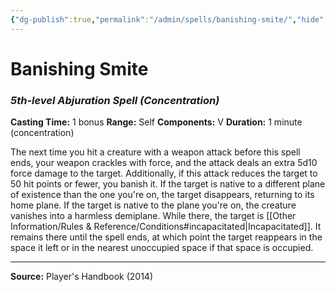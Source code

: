 ```yaml
---
{"dg-publish":true,"permalink":"/admin/spells/banishing-smite/","hide":true,"updated":"2025-08-05T19:49:54.359+01:00"}
---
```


# Banishing Smite
### *5th-level Abjuration Spell* *(Concentration)*
**Casting Time:** 1 bonus
**Range:** Self
**Components:** V
**Duration:** 1 minute (concentration)

The next time you hit a creature with a weapon attack before this spell ends, your weapon crackles with force, and the attack deals an extra 5d10 force damage to the target. Additionally, if this attack reduces the target to 50 hit points or fewer, you banish it. If the target is native to a different plane of existence than the one you're on, the target disappears, returning to its home plane. If the target is native to the plane you're on, the creature vanishes into a harmless demiplane. While there, the target is [[Other Information/Rules & Reference/Conditions#incapacitated\|Incapacitated]]. It remains there until the spell ends, at which point the target reappears in the space it left or in the nearest unoccupied space if that space is occupied.

---
**Source:** Player's Handbook (2014)